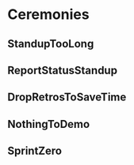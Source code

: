 # Ceremonies
## StandupTooLong
## ReportStatusStandup
## DropRetrosToSaveTime
## NothingToDemo
## SprintZero